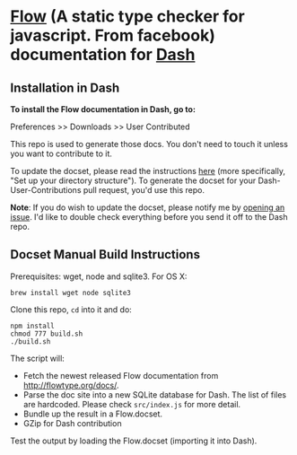 # [Flow](http://flowtype.org/) (A static type checker for javascript. From facebook) documentation for [Dash](http://kapeli.com/dash)

## Installation in Dash

**To install the Flow documentation in Dash, go to:**

Preferences >> Downloads >> User Contributed

This repo is used to generate those docs. You don't need to touch it unless you want to contribute to it.

To update the docset, please read the instructions [here](https://github.com/Kapeli/Dash-User-Contributions#contribute-a-new-docset) (more specifically, "Set up your directory structure"). To generate the docset for your Dash-User-Contributions pull request, you'd use this repo.

**Note**: If you do wish to update the docset, please notify me by [opening an issue](https://github.com/epitaphmike/flow-dash/issues/new). I'd like to double check everything before you send it off to the Dash repo.

## Docset Manual Build Instructions

Prerequisites: wget, node and sqlite3. For OS X:

    brew install wget node sqlite3

Clone this repo, `cd` into it and do:

    npm install
    chmod 777 build.sh
    ./build.sh

The script will:

- Fetch the newest released Flow documentation from http://flowtype.org/docs/.
- Parse the doc site into a new SQLite database for Dash. The list of files are hardcoded. Please check `src/index.js` for more detail.
- Bundle up the result in a Flow.docset.
- GZip for Dash contribution

Test the output by loading the Flow.docset (importing it into Dash).